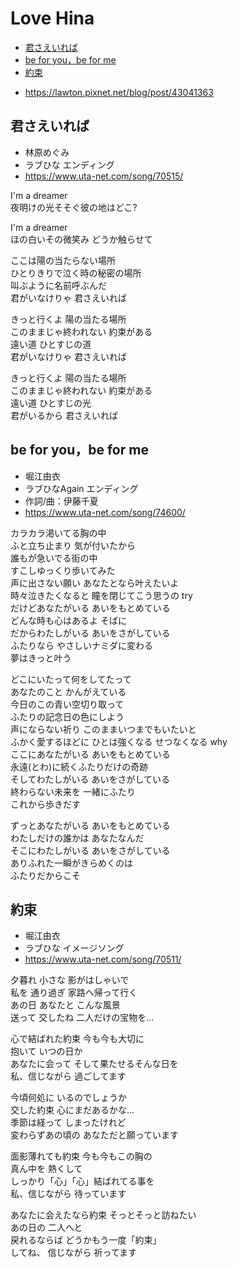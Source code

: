 
# Love Hina <!-- omit in toc -->

- [君さえいれば](#君さえいれば)
- [be for you，be for me](#be-for-yoube-for-me)
- [約束](#約束)


* https://lawton.pixnet.net/blog/post/43041363


## 君さえいれば

* 林原めぐみ
* ラブひな エンディング
* https://www.uta-net.com/song/70515/

I'm a dreamer<br>
夜明けの光そそぐ彼の地はどこ?<br>

I'm a dreamer<br>
ほの白いその微笑み どうか触らせて<br>

ここは陽の当たらない場所<br>
ひとりきりで泣く時の秘密の場所<br>
叫ぶように名前呼ぶんだ<br>
君がいなけりゃ 君さえいれば<br>

きっと行くよ 陽の当たる場所<br>
このままじゃ終われない 約束がある<br>
遠い道 ひとすじの道<br>
君がいなけりゃ 君さえいれば<br>

きっと行くよ 陽の当たる場所<br>
このままじゃ終われない 約束がある<br>
遠い道 ひとすじの光<br>
君がいるから 君さえいれば<br>


## be for you，be for me

* 堀江由衣
* ラブひなAgain エンディング
* 作詞/曲：伊藤千夏
* https://www.uta-net.com/song/74600/

カラカラ渇いてる胸の中<br>
ふと立ち止まり 気が付いたから<br>
誰もが急いでる街の中<br>
すこしゆっくり歩いてみた<br>
声に出さない願い あなたとなら叶えたいよ<br>
時々泣きたくなると 瞳を閉じてこう思うの try<br>
だけどあなたがいる あいをもとめている<br>
どんな時も心はあるよ そばに<br>
だからわたしがいる あいをさがしている<br>
ふたりなら やさしいナミダに変わる<br>
夢はきっと叶う<br>

どこにいたって何をしてたって<br>
あなたのこと かんがえている<br>
今日のこの青い空切り取って<br>
ふたりの記念日の色にしよう<br>
声にならない祈り このままいつまでもいたいと<br>
ふかく愛するほどに ひとは強くなる せつなくなる why<br>
ここにあなたがいる あいをもとめている<br>
永遠(とわ)に続くふたりだけの奇跡<br>
そしてわたしがいる あいをさがしている<br>
終わらない未来を 一緒にふたり<br>
これから歩きだす<br>

ずっとあなたがいる あいをもとめている<br>
わたしだけの誰かは あなたなんだ<br>
そこにわたしがいる あいをさがしている<br>
ありふれた一瞬がきらめくのは<br>
ふたりだからこそ<br>


## 約束

* 堀江由衣
* ラブひな イメージソング
* https://www.uta-net.com/song/70511/

夕暮れ 小さな 影がはしゃいで<br>
私を 通り過ぎ 家路へ帰って行く<br>
あの日 あなたと こんな風景<br>
送って 交したね 二人だけの宝物を…<br>

心で結ばれた約束 今も今も大切に<br>
抱いて いつの日か<br>
あなたに会って そして果たせるそんな日を<br>
私、信じながら 過ごしてます<br>

今頃何処に いるのでしょうか<br>
交した約束 心にまだあるかな…<br>
季節は経って しまったけれど<br>
変わらずあの頃の あなただと願っています<br>

面影薄れても約束 今も今もこの胸の<br>
真ん中を 熱くして<br>
しっかり「心」「心」結ばれてる事を<br>
私、信じながら 待っています<br>

あなたに会えたなら約束 そっとそっと訪ねたい<br>
あの日の 二人へと<br>
戻れるならば どうかもう一度「約束」<br>
してね、 信じながら 祈ってます<br>
